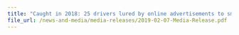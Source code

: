 ```yaml
---
title: "Caught in 2018: 25 drivers lured by online advertisements to smuggle duty-unpaid cigarettes into Singapore" 
file_url: /news-and-media/media-releases/2019-02-07-Media-Release.pdf
---
```

